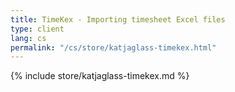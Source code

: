 ```yaml
---
title: TimeKex - Importing timesheet Excel files
type: client
lang: cs
permalink: "/cs/store/katjaglass-timekex.html"
---
```


{% include store/katjaglass-timekex.md %}
